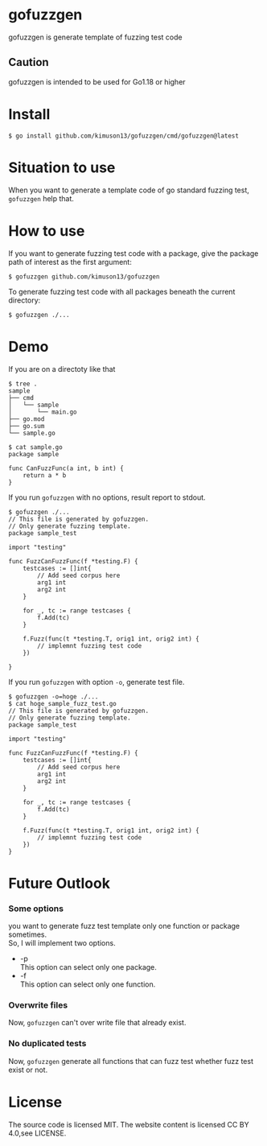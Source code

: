 # gofuzzgen
gofuzzgen is generate template of fuzzing test code
## Caution
gofuzzgen is intended to be used for Go1.18 or higher
# Install
```
$ go install github.com/kimuson13/gofuzzgen/cmd/gofuzzgen@latest
```
# Situation to use
When you want to generate a template code of go standard fuzzing test, `gofuzzgen` help that.
# How to use
If you want to generate fuzzing test code with a package, give the package path of interest as the first
argument:
```
$ gofuzzgen github.com/kimuson13/gofuzzgen
```
To generate fuzzing test code with all packages beneath the current directory:
```
$ gofuzzgen ./...
```
# Demo
If you are on a directoty like that
```
$ tree .
sample
├── cmd
│   └── sample
│       └── main.go
├── go.mod
├── go.sum
└── sample.go
```
```
$ cat sample.go
package sample

func CanFuzzFunc(a int, b int) {
    return a * b
}
```
If you run `gofuzzgen` with no options, result report to stdout.
```
$ gofuzzgen ./...
// This file is generated by gofuzzgen.
// Only generate fuzzing template.
package sample_test

import "testing"

func FuzzCanFuzzFunc(f *testing.F) {
    testcases := []int{
        // Add seed corpus here
        arg1 int
        arg2 int
    }

    for _, tc := range testcases {
        f.Add(tc)
    }

    f.Fuzz(func(t *testing.T, orig1 int, orig2 int) {
        // implemnt fuzzing test code
    })

}
```
If you run `gofuzzgen` with option `-o`, generate test file.
```
$ gofuzzgen -o=hoge ./...
$ cat hoge_sample_fuzz_test.go
// This file is generated by gofuzzgen.
// Only generate fuzzing template.
package sample_test

import "testing"

func FuzzCanFuzzFunc(f *testing.F) {
    testcases := []int{
        // Add seed corpus here
        arg1 int
        arg2 int
    }

    for _, tc := range testcases {
        f.Add(tc)
    }

    f.Fuzz(func(t *testing.T, orig1 int, orig2 int) {
        // implemnt fuzzing test code
    })
}
```
# Future Outlook
### Some options
you want to generate fuzz test template only one function or package sometimes.  
So, I will implement two options.
- -p  
This option can select only one package.
- -f  
This option can select only one function.
### Overwrite files
Now, `gofuzzgen` can't over write file that already exist.
### No duplicated tests
Now, `gofuzzgen` generate all functions that can fuzz test whether fuzz test exist or not.
# License
The source code is licensed MIT. The website content is licensed CC BY 4.0,see LICENSE.